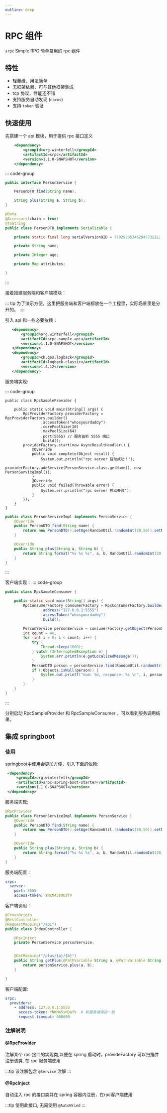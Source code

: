 ```yaml
---
outline: deep
---
```


# RPC 组件

`srpc` Simple RPC 简单易用的 rpc 组件

## 特性

- 轻量级、用法简单
- 无框架依赖、可与其他框架集成
- tcp 协议，性能还不错
- 支持服务自动发现 (`nacos`)
- 支持 `token` 验证

## 快速使用

先搭建一个 api 模块，用于提供 rpc 接口定义

```xml
    <dependency>
        <groupId>org.winterfell</groupId>
        <artifactId>srpc</artifactId>
        <version>1.1.0-SNAPSHOT</version>
    </dependency>
```

::: code-group

```java [PersonService.java]
public interface PersonService {

    PersonDTO find(String name);

    String plus(String a, String b);
}
```

```java [PersonDTO.java]
@Data
@Accessors(chain = true)
@ToString
public class PersonDTO implements Serializable {

    private static final long serialVersionUID = 7702920534629457322L;

    private String name;

    private Integer age;

    private Map attributes;

}
```

:::

接着搭建服务端和客户端模块：

::: tip
为了演示方便，这里把服务端和客户端都放在一个工程里，实际场景里是分开的。
::::

引入 api 和一些必要依赖：

```xml
   <dependency>
       <groupId>org.winterfell</groupId>
       <artifactId>srpc-sample-api</artifactId>
       <version>1.1.0-SNAPSHOT</version>
   </dependency>
   <dependency>
       <groupId>ch.qos.logback</groupId>
       <artifactId>logback-classic</artifactId>
       <version>1.4.12</version>
   </dependency>
```

服务端实现:

::: code-group

```java{8,14} [RpcSampleProvider.java]
public class RpcSampleProvider {

    public static void main(String[] args) {
        RpcProviderFactory providerFactory = RpcProviderFactory.builder()
                .accessToken("whosyourdaddy")
                .corePoolSize(10)
                .maxPoolSize(64)
                .port(5555) // 服务监听 5555 端口
                .build();
        providerFactory.start(new AsyncResultHandler() {
            @Override
            public void complete(Object result) {
                System.out.println("rpc server 启动成功！");
                providerFactory.addService(PersonService.class.getName(), new PersonServiceImpl());
            }
            @Override
            public void failed(Throwable error) {
                System.err.println("rpc server 启动失败");
            }
        });
    }
}
```

```java [PersonServiceImpl.java]
public class PersonServiceImpl implements PersonService {
    @Override
    public PersonDTO find(String name) {
        return new PersonDTO().setAge(RandomUtil.randomInt(20,50)).setName(name);
    }

    @Override
    public String plus(String a, String b) {
        return String.format("%s %s %s", a, b, RandomUtil.randomInt(20,50));
    }
}
```
:::

客户端实现：
::: code-group
```java [RpcSampleConsumer.java]
public class RpcSampleConsumer {

    public static void main(String[] args) {
        RpcConsumerFactory consumerFactory = RpcConsumerFactory.builder()
                .address("127.0.0.1:5555")
                .accessToken("whosyourdaddy")
                .build();

        PersonService personService = consumerFactory.getObject(PersonService.class);
        int count = 40;
        for (int i = 0; i < count; i++) {
            try {
                Thread.sleep(1000);
            } catch (InterruptedException e) {
                System.err.println(e.getLocalizedMessage());
            }
            PersonDTO person = personService.find(RandomUtil.randomString(4));
            if (!Objects.isNull(person)) {
                System.out.printf("num: %d, response: %s \n", i, person.toString());
            }
        }
    }
}

```
:::

分别启动 RpcSampleProvider 和 RpcSampleConsumer ，可以看到服务调用结果。

## 集成 springboot

### 使用
springboot中使用会更加方便，引入下面的依赖:

```xml
 <dependency>
     <groupId>org.winterfell</groupId>
     <artifactId>srpc-spring-boot-starter</artifactId>
     <version>1.1.0-SNAPSHOT</version>
 </dependency>
```

服务端实现:

```java {1}
@RpcProvider
public class PersonServiceImpl implements PersonService {
    @Override
    public PersonDTO find(String name) {
        return new PersonDTO().setAge(RandomUtil.randomInt(20,50)).setName(name);
    }

    @Override
    public String plus(String a, String b) {
        return String.format("%s %s %s", a, b, RandomUtil.randomInt(20,50));
    }
}
```

服务端配置：

```yaml
srpc:
  server:
    port: 5555
    access-token: YNKM45sMDafV
```

客户端调用：

```java {6-7}
@CrossOrigin
@RestController
@RequestMapping("/api")
public class IndexController {

    @RpcInject
    private PersonService personService;


    @GetMapping("/plus/{a}/{b}")
    public String getPlus(@PathVariable String a, @PathVariable String b) {
        return personService.plus(a, b);
    }

}
```

客户端配置:

```yaml
srpc:
  providers:
    - address: 127.0.0.1:5555
      access-token: YNKM45sMDafV  # 和服务端保持一致
      request-timeout: 600000
```

### 注解说明

#### @RpcProvider

注解某个 rpc 接口的实现类,以便在 spring 启动时，provideFactory 可以扫描并注册该类, 在 rpc 服务端使用

:::tip
该注解包含 `@Service` 注解
:::

#### @RpcInject

自动注入 rpc 的接口类并在 spring 容器内注册，在rpc客户端使用

:::tip
使用此接口, 无需使用 `@AutoWried`
:::


